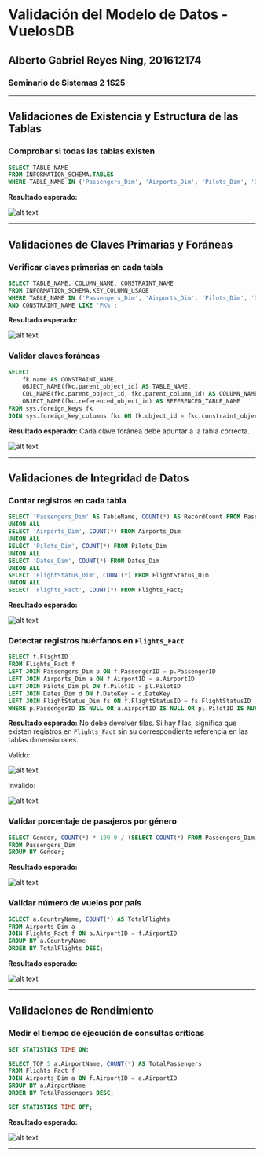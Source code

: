 # **Validación del Modelo de Datos - VuelosDB**
## Alberto Gabriel Reyes Ning, 201612174
### Seminario de Sistemas 2 1S25
---

## **Validaciones de Existencia y Estructura de las Tablas**
### **Comprobar si todas las tablas existen**
```sql
SELECT TABLE_NAME
FROM INFORMATION_SCHEMA.TABLES
WHERE TABLE_NAME IN ('Passengers_Dim', 'Airports_Dim', 'Pilots_Dim', 'Dates_Dim', 'FlightStatus_Dim', 'Flights_Fact');
```
**Resultado esperado:** 

![alt text](images/image.png)

---

## **Validaciones de Claves Primarias y Foráneas**

### **Verificar claves primarias en cada tabla**
```sql
SELECT TABLE_NAME, COLUMN_NAME, CONSTRAINT_NAME
FROM INFORMATION_SCHEMA.KEY_COLUMN_USAGE
WHERE TABLE_NAME IN ('Passengers_Dim', 'Airports_Dim', 'Pilots_Dim', 'Dates_Dim', 'FlightStatus_Dim', 'Flights_Fact')
AND CONSTRAINT_NAME LIKE 'PK%';
```
**Resultado esperado:** 

![alt text](images/image2.png)

### **Validar claves foráneas**
```sql
SELECT 
    fk.name AS CONSTRAINT_NAME,
    OBJECT_NAME(fkc.parent_object_id) AS TABLE_NAME,
    COL_NAME(fkc.parent_object_id, fkc.parent_column_id) AS COLUMN_NAME,
    OBJECT_NAME(fkc.referenced_object_id) AS REFERENCED_TABLE_NAME
FROM sys.foreign_keys fk
JOIN sys.foreign_key_columns fkc ON fk.object_id = fkc.constraint_object_id;

```
**Resultado esperado:** Cada clave foránea debe apuntar a la tabla correcta.

![alt text](images/image3.png)

---

## **Validaciones de Integridad de Datos**

### **Contar registros en cada tabla**
```sql
SELECT 'Passengers_Dim' AS TableName, COUNT(*) AS RecordCount FROM Passengers_Dim
UNION ALL
SELECT 'Airports_Dim', COUNT(*) FROM Airports_Dim
UNION ALL
SELECT 'Pilots_Dim', COUNT(*) FROM Pilots_Dim
UNION ALL
SELECT 'Dates_Dim', COUNT(*) FROM Dates_Dim
UNION ALL
SELECT 'FlightStatus_Dim', COUNT(*) FROM FlightStatus_Dim
UNION ALL
SELECT 'Flights_Fact', COUNT(*) FROM Flights_Fact;
```
**Resultado esperado:** 

![alt text](images/image4.png)

### **Detectar registros huérfanos en `Flights_Fact`**
```sql
SELECT f.FlightID
FROM Flights_Fact f
LEFT JOIN Passengers_Dim p ON f.PassengerID = p.PassengerID
LEFT JOIN Airports_Dim a ON f.AirportID = a.AirportID
LEFT JOIN Pilots_Dim pl ON f.PilotID = pl.PilotID
LEFT JOIN Dates_Dim d ON f.DateKey = d.DateKey
LEFT JOIN FlightStatus_Dim fs ON f.FlightStatusID = fs.FlightStatusID
WHERE p.PassengerID IS NULL OR a.AirportID IS NULL OR pl.PilotID IS NULL OR d.DateKey IS NULL OR fs.FlightStatusID IS NULL;
```
**Resultado esperado:** No debe devolver filas. Si hay filas, significa que existen registros en `Flights_Fact` sin su correspondiente referencia en las tablas dimensionales.

Valido:

![alt text](images/image6.png)

Invalido:

![alt text](images/image5.png)

### **Validar porcentaje de pasajeros por género**
```sql
SELECT Gender, COUNT(*) * 100.0 / (SELECT COUNT(*) FROM Passengers_Dim) AS Percentage
FROM Passengers_Dim
GROUP BY Gender;
```
**Resultado esperado:** 

![alt text](images/image7.png)

### **Validar número de vuelos por país**
```sql
SELECT a.CountryName, COUNT(*) AS TotalFlights
FROM Airports_Dim a
JOIN Flights_Fact f ON a.AirportID = f.AirportID
GROUP BY a.CountryName
ORDER BY TotalFlights DESC;
```
**Resultado esperado:** 

![alt text](images/image8.png)

---

## **Validaciones de Rendimiento**

### **Medir el tiempo de ejecución de consultas críticas**
```sql
SET STATISTICS TIME ON;

SELECT TOP 5 a.AirportName, COUNT(*) AS TotalPassengers
FROM Flights_Fact f
JOIN Airports_Dim a ON f.AirportID = a.AirportID
GROUP BY a.AirportName
ORDER BY TotalPassengers DESC;

SET STATISTICS TIME OFF;
```
**Resultado esperado:** 

![alt text](images/image9.png)

---

